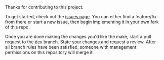 Thanks for contributing to this project.

To get started, check out the [issues page](https://github.com/inflectrix/neat). You can either find a feature/fix from there or start a new issue, then begin implementing it in your own fork of this repo.

Once you are done making the changes you'd like the make, start a pull request to the [dev](https://github.com/inflectrix/neat/tree/dev) branch. State your changes and request a review. After all branch rules have been satisfied, someone with management permissions on this repository will merge it.

